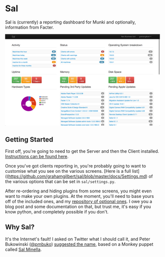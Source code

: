 # Sal

Sal is (currently) a reporting dashboard for Munki and optionally, information from Facter.

![Sal](docs/img/Sal.png)

## Getting Started

First off, you're going to need to get the Server and then the Client installed. [Instructions can be found here](https://github.com/grahamgilbert/sal/blob/master/docs/Installation.md).

Once you've got clients reporting in, you're probably going to want to customise what you see on the various screens. [Here is a full list]((https://github.com/grahamgilbert/sal/blob/master/docs/Settings.md) of the various options that can be set in ``sal/settings.py``.

After re-ordering and hiding plugins from some screens, you might even want to make your own plugins. At the moment, you'll need to base yours off of the included ones, and my [repository of optional ones](https://github.com/grahamgilbert/sal-plugins). I owe you a blog post and some documentation on that, but trust me, it's easy if you know python, and completely possible if you don't.

## Why Sal?

It's the Internet's fault! I asked on Twitter what I should call it, and Peter Bukowinski ([@pmbuko](https://twitter.com/pmbuko)) [suggested the name](https://twitter.com/pmbuko/status/377155523726290944), based on a Monkey puppet called [Sal Minella](http://muppet.wikia.com/wiki/Sal_Minella).